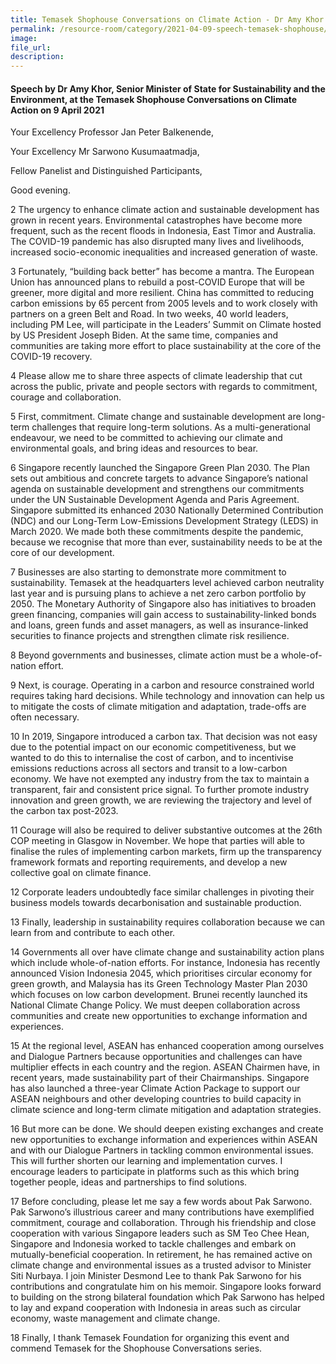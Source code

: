 ```yaml
---  
title: Temasek Shophouse Conversations on Climate Action - Dr Amy Khor 
permalink: /resource-room/category/2021-04-09-speech-temasek-shophouse/  
image:  
file_url:  
description:  
---  
```


#### Speech by Dr Amy Khor, Senior Minister of State for Sustainability and the Environment, at the Temasek Shophouse Conversations on Climate Action on 9 April 2021  

Your Excellency Professor Jan Peter Balkenende,  

Your Excellency Mr Sarwono Kusumaatmadja,   

Fellow Panelist and Distinguished Participants,  

Good evening.  

2 The urgency to enhance climate action and sustainable development has grown in recent years. Environmental catastrophes have become more frequent, such as the recent floods in Indonesia, East Timor and Australia. The COVID-19 pandemic has also disrupted many lives and livelihoods, increased socio-economic inequalities and increased generation of waste.  

3 Fortunately, “building back better” has become a mantra. The European Union has announced plans to rebuild a post-COVID Europe that will be greener, more digital and more resilient. China has committed to reducing carbon emissions by 65 percent from 2005 levels and to work closely with partners on a green Belt and Road.  In two weeks, 40 world leaders, including PM Lee, will participate in the Leaders’ Summit on Climate hosted by US President Joseph Biden. At the same time, companies and communities are taking more effort to place sustainability at the core of the COVID-19 recovery.  

4 Please allow me to share three aspects of climate leadership that cut across the public, private and people sectors with regards to commitment, courage and collaboration.  

5 First, commitment. Climate change and sustainable development are long-term challenges that require long-term solutions. As a multi-generational endeavour, we need to be committed to achieving our climate and environmental goals, and bring ideas and resources to bear.   

6 Singapore recently launched the Singapore Green Plan 2030. The Plan sets out ambitious and concrete targets to advance Singapore’s national agenda on sustainable development and strengthens our commitments under the UN Sustainable Development Agenda and Paris Agreement. Singapore submitted its enhanced 2030 Nationally Determined Contribution (NDC) and our Long-Term Low-Emissions Development Strategy (LEDS) in March 2020.  We made both these commitments despite the pandemic, because we recognise that more than ever, sustainability needs to be at the core of our development.   

7 Businesses are also starting to demonstrate more commitment to sustainability. Temasek at the headquarters level achieved carbon neutrality last year and is pursuing plans to achieve a net zero carbon portfolio by 2050.  The Monetary Authority of Singapore also has initiatives to broaden green financing, companies will gain access to sustainability-linked bonds and loans, green funds and asset managers, as well as insurance-linked securities to finance projects and strengthen climate risk resilience.  

8 Beyond governments and businesses, climate action must be a whole-of-nation effort.   

9 Next, is courage. Operating in a carbon and resource constrained world requires taking hard decisions.  While technology and innovation can help us to mitigate the costs of climate mitigation and adaptation, trade-offs are often necessary.        

10 In 2019, Singapore introduced a carbon tax. That decision was not easy due to the potential impact on our economic competitiveness, but we wanted to do this to internalise the cost of carbon, and to incentivise emissions reductions across all sectors and transit to a low-carbon economy. We have not exempted any industry from the tax to maintain a transparent, fair and consistent price signal.  To further promote industry innovation and green growth, we are reviewing the trajectory and level of the carbon tax post-2023.   

11 Courage will also be required to deliver substantive outcomes at the 26th COP meeting in Glasgow in November. We hope that parties will able to finalise the rules of implementing carbon markets, firm up the transparency framework formats and reporting requirements, and develop a new collective goal on climate finance.    

12 Corporate leaders undoubtedly face similar challenges in pivoting their business models towards decarbonisation and sustainable production.  

13 Finally, leadership in sustainability requires collaboration because we can learn from and contribute to each other.   

14 Governments all over have climate change and sustainability action plans which include whole-of-nation efforts. For instance, Indonesia has recently announced Vision Indonesia 2045, which prioritises circular economy for green growth, and Malaysia has its Green Technology Master Plan 2030 which focuses on low carbon development. Brunei recently launched its National Climate Change Policy. We must deepen collaboration across communities and create new opportunities to exchange information and experiences.  

15 At the regional level, ASEAN has enhanced cooperation among ourselves and Dialogue Partners because opportunities and challenges can have multiplier effects in each country and the region. ASEAN Chairmen have, in recent years, made sustainability part of their Chairmanships.  Singapore has also launched a three-year Climate Action Package to support our ASEAN neighbours and other developing countries to build capacity in climate science and long-term climate mitigation and adaptation strategies.    

16 But more can be done. We should deepen existing exchanges and create new opportunities to exchange information and experiences within ASEAN and with our Dialogue Partners in tackling common environmental issues. This will further shorten our learning and implementation curves. I encourage leaders to participate in platforms such as this which bring together people, ideas and partnerships to find solutions.   

17 Before concluding, please let me say a few words about Pak Sarwono.  Pak Sarwono’s illustrious career and many contributions have exemplified commitment, courage and collaboration. Through his friendship and close cooperation with various Singapore leaders such as SM Teo Chee Hean, Singapore and Indonesia worked to tackle challenges and embark on mutually-beneficial cooperation. In retirement, he has remained active on climate change and environmental issues as a trusted advisor to Minister Siti Nurbaya. I join Minister Desmond Lee to thank Pak Sarwono for his contributions and congratulate him on his memoir. Singapore looks forward to building on the strong bilateral foundation which Pak Sarwono has helped to lay and expand cooperation with Indonesia in areas such as circular economy, waste management and climate change.  

18 Finally, I thank Temasek Foundation for organizing this event and commend Temasek for the Shophouse Conversations series.    

